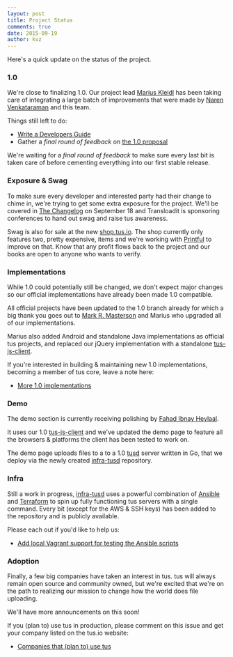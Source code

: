 ```yaml
---
layout: post
title: Project Status
comments: true
date: 2015-09-19
author: kvz
---
```


Here's a quick update on the status of the project.

### 1.0 

We're close to finalizing 1.0. Our project 
lead [Marius Kleidl](https://github.com/Acconut) has been taking care
of integrating a large batch of improvements
that were made by [Naren Venkataraman](https://github.com/vayam) and this team.

Things still left to do:

- [Write a Developers Guide](https://github.com/tus/tus-resumable-upload-protocol/issues/59)
- Gather a *final round of feedback* on [the 1.0 proposal](https://github.com/tus/tus-resumable-upload-protocol/pull/57)

We're waiting for a *final round of feedback* to make sure every last bit 
is taken care of before cementing everything into our first stable release.

### Exposure & Swag

To make sure every developer and interested party had their change to chime in, 
we're trying to get some extra exposure for the project. We'll be covered
in [The Changelog](https://changelog.com/) on September 18 and Transloadit
is sponsoring conferences to hand out swag and raise tus awareness.

Swag is also for sale at the new [shop.tus.io](http://shop.tus.io/collections/all). The shop
currently only features two, pretty expensive, items and we're working with [Printful](https://www.theprintful.com/) to improve on that. 
Know that any profit flows back to the project and our books are open to 
anyone who wants to verify.

### Implementations

While 1.0 could potentially still be changed, we don't expect major changes
so our official implementations have already been made 1.0 compatible.

All official projects have been updated to the 1.0 branch already
for which a big thank you goes out to [Mark R. Masterson](https://github.com/MMasterson)
and Marius who upgraded all of our implementations. 

Marius also added Android and 
standalone Java implementations as official tus projects, and replaced our jQuery 
implementation with a standalone [tus-js-client](https://github.com/tus/tus-js-client).

If you're interested in building & maintaining new 1.0 implementations, becoming
a member of tus core, leave a note here:

 - [More 1.0 implementations](https://github.com/tus/tus-resumable-upload-protocol/issues/67)

### Demo

The demo section is currently receiving polishing by 
[Fahad Ibnay Heylaal](https://github.com/Acconut).

It uses our 1.0 [tus-js-client](https://github.com/tus/tus-js-client) and we've
updated the demo page to feature all the browsers & platforms the client has been 
tested to work on.

The demo page uploads files to a
to a 1.0 [tusd](https://github.com/tus/tusd) server written in Go, that we
deploy via the newly created [infra-tusd](https://github.com/tus/infra-tusd) repository.

### Infra

Still a work in progress, [infra-tusd](https://github.com/tus/infra-tusd) 
uses a powerful combination of [Ansible](http://www.ansible.com/) and 
[Terraform](https://terraform.io/) to 
spin up fully functioning tus servers with a single command. Every bit 
(except for the AWS & SSH keys) has been added to the repository 
and is publicly available.

Please each out if you'd like to help us:

- [Add local Vagrant support for testing the Ansible scripts](https://github.com/tus/infra-tusd/issues/1)

### Adoption

Finally, a few big companies have taken an interest 
in tus. tus will always remain open source and community owned, but 
we're excited that we're on the path to realizing our mission to
change how the world does file uploading.

We'll have more announcements on this soon!

If you (plan to) use tus in production, please comment on this issue and get your
company listed on the tus.io website:

- [Companies that (plan to) use tus](https://github.com/tus/tus.io/issues/28)
